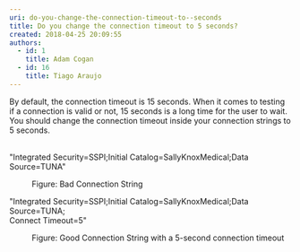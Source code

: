 ```yaml
---
uri: do-you-change-the-connection-timeout-to--seconds
title: Do you change the connection timeout to 5 seconds?
created: 2018-04-25 20:09:55
authors:
  - id: 1
    title: Adam Cogan
  - id: 16
    title: Tiago Araujo
---
```





<span class='intro'> ​​By default, the connection timeout is 15 seconds. When it comes to testing if a connection is valid or not, 15 seconds is a long time for the user to wait. You should change the connection timeout inside your connection strings to 5 seconds.​<br><br> </span>

<p class="ssw15-rteElement-CodeArea">&quot;Integrated Security=SSPI;Initial Catalog=SallyKnoxMedical;Data <br>Source=TUNA&quot;</p><dd class="ssw15-rteElement-FigureBad">Figure&#58; Bad Connection String<br></dd><p class="ssw15-rteElement-CodeArea">&quot;Integrated Security=SSPI;Initial Catalog=SallyKnoxMedical;Data Source=TUNA;<br>Connect Timeout=5&quot;​<br></p><dd class="ssw15-rteElement-FigureGood">Figure&#58; Good Connection String with a 5-second connection timeout<br></dd>


